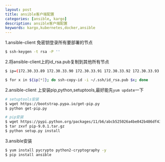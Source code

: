 ```yaml
---
layout: post
title: ansible客户端配置
categories: [ansible, kargo]
description: ansible客户端配置
keywords: kargo,kubernetes,docker,ansible
---
```


1.ansible-client 免密钥登录所有要部署的节点
```bash
$ ssh-keygen -t rsa -P ''
```
2.将ansible-client上的id_rsa.pub复制到其他所有节点
```bash
$ ip=(172.30.33.89 172.30.33.90 172.30.33.91 172.30.33.92 172.30.33.93 172.30.33.94)

$ for x in ${ip[*]}; do ssh-copy-id -i ~/.ssh/id_rsa.pub $x; done
```

<!--more-->
2.ansible-client 上安装pip,python,setuptools,最好能先`yum update`一下
```bash
# setuptools安装
$ wget https://bootstrap.pypa.io/get-pip.py
$ python get-pip.py

# pip安装
$ wget https://pypi.python.org/packages/11/b6/abcb525026a4be042b486df43905d6893fb04f05aac21c32c638e939e447/pip-9.0.1.tar.gz#md5=35f01da33009719497f01a4ba69d63c9
$ tar zxvf pip-9.0.1.tar.gz
$ python setup.py install
```

3.ansible安装
```bash
$ yum install pycrypto python2-cryptography -y
$ pip install ansible
```
